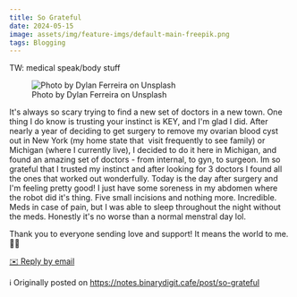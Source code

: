 ```yaml
---
title: So Grateful
date: 2024-05-15
image: assets/img/feature-imgs/default-main-freepik.png
tags: Blogging
---
```

 <p>TW: medical speak/body stuff</p>

<figure class="attachment attachment--preview flex-col justify-center attachment--jpg">
      <img srcset="https://cdn.scribbles.page/rails/active_storage/representations/proxy/eyJfcmFpbHMiOnsibWVzc2FnZSI6IkJBaHBBaXRkIiwiZXhwIjpudWxsLCJwdXIiOiJibG9iX2lkIn19--7d13e6657d1a6873654a17f9a4e47281672f5b62/eyJfcmFpbHMiOnsibWVzc2FnZSI6IkJBaDdDRG9MWm05eWJXRjBTU0lJYW5CbkJqb0dSVlE2RkhKbGMybDZaVjkwYjE5c2FXMXBkRnNIYVFJQUVHa0NBQXc2Q25OaGRtVnlld1k2REhGMVlXeHBkSGxwWkE9PSIsImV4cCI6bnVsbCwicHVyIjoidmFyaWF0aW9uIn19--556deb252b4ed95e4b10b8bc1ed8e2d68a7b2d43/dylan-ferreira-SCwDA7kegqo-unsplash.jpg 2x" loading="lazy" alt="Photo by Dylan Ferreira on Unsplash" src="https://cdn.scribbles.page/rails/active_storage/representations/proxy/eyJfcmFpbHMiOnsibWVzc2FnZSI6IkJBaHBBaXRkIiwiZXhwIjpudWxsLCJwdXIiOiJibG9iX2lkIn19--7d13e6657d1a6873654a17f9a4e47281672f5b62/eyJfcmFpbHMiOnsibWVzc2FnZSI6IkJBaDdDRG9MWm05eWJXRjBTU0lJYW5CbkJqb0dSVlE2RkhKbGMybDZaVjkwYjE5c2FXMXBkRnNIYVFJQUNHa0NBQVk2Q25OaGRtVnlld1k2REhGMVlXeHBkSGxwWkE9PSIsImV4cCI6bnVsbCwicHVyIjoidmFyaWF0aW9uIn19--77b85d2deaa725665407f11c49ec672491c1f59c/dylan-ferreira-SCwDA7kegqo-unsplash.jpg" />
    <figcaption class="attachment__caption text-center">
      Photo by Dylan Ferreira on Unsplash
    </figcaption>
</figure>

<p>It&#39;s always so scary trying to find a new set of doctors in a new town.
One thing I do know is trusting your instinct is KEY, and I&#39;m glad I
did. After nearly a year of deciding to get surgery to remove my ovarian
blood cyst out in New York (my home state that  visit frequently to see
family) or Michigan (where I currently live), I decided to do it here in
Michigan, and found an amazing set of doctors - from internal, to gyn,
to surgeon. Im so grateful that I trusted my instinct and after looking
for 3 doctors I found all the ones that worked out wonderfully. Today is
the day after surgery and I&#39;m feeling pretty good! I just have some
soreness in my abdomen where the robot did it&#39;s thing. Five small
incisions and nothing more. Incredible. Meds in case of pain, but I was
able to sleep throughout the night without the meds. Honestly it&#39;s no
worse than a normal menstral day lol.</p>

<p>Thank you to everyone sending love and support! It means the world to
me. 💖🥰</p>
<p>
        <a href='mailto:binarydigit@omg.lol?subject=So Grateful' style='text-decoration: underline'>✉️ Reply by email</a>
      </p>

ℹ️ Originally posted on https://notes.binarydigit.cafe/post/so-grateful